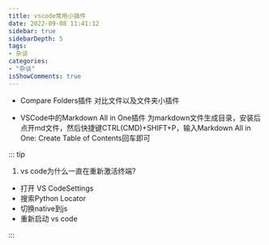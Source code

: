```yaml
---
title: vscode常用小插件
date: 2022-09-08 11:41:12
sidebar: true
sidebarDepth: 5
tags:
- 杂谈
categories:
- "杂谈"
isShowComments: true
---
```






- Compare Folders插件
对比文件以及文件夹小插件

- VSCode中的Markdown All in One插件
为markdown文件生成目录，安装后点开md文件，然后快捷键CTRL(CMD)+SHIFT+P，输入Markdown All in One: Create Table of Contents回车即可

::: tip

1. vs code为什么一直在重新激活终端?

- 打开 VS CodeSettings
- 搜索Python Locator
- 切换native到js
- 重新启动 vs code

:::
